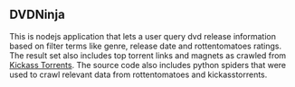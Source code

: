 ## DVDNinja

This is nodejs application that lets a user query dvd release information based on filter terms like genre, release date and rottentomatoes ratings. The result set also includes top torrent links and magnets as crawled from [Kickass Torrents](http://kickass.to/). The source code also includes python spiders that were used to crawl relevant data from rottentomatoes  and kickasstorrents.
